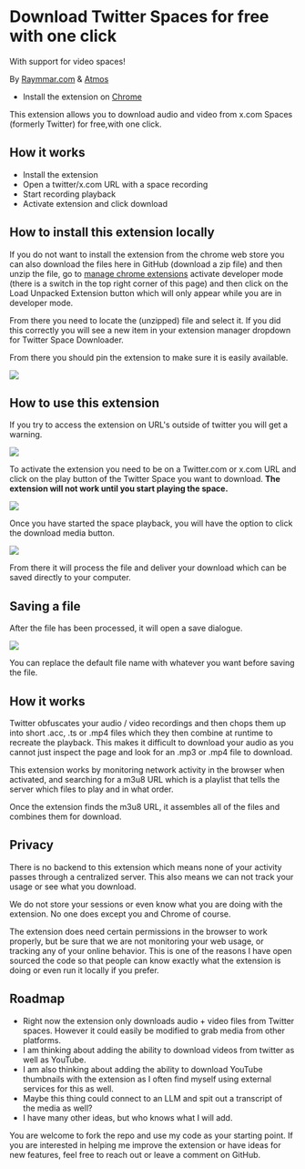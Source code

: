 # Download Twitter Spaces for free with one click
With support for video spaces! 

By [Raymmar.com](https://raymmar.com/) & [Atmos](https://atmospr.com/)

- Install the extension on [Chrome](https://chromewebstore.google.com/detail/download-twitter-spaces/hjgpigfbmdlajibmebhndhjiiohodgfi?authuser=0&hl=en)

This extension allows you to download audio and video from x.com Spaces (formerly Twitter) for free,with one click.

## How it works

+ Install the extension
+ Open a twitter/x.com URL with a space recording
+ Start recording playback
+ Activate extension and click download

## How to install this extension locally

If you do not want to install the extension from the chrome web store you can also download the files here in GitHub (download a zip file) and then unzip the file, go to [manage chrome extensions](chrome://extensions/) activate developer mode (there is a switch in the top right corner of this page) and then click on the Load Unpacked Extension button which will only appear while you are in developer mode.

From there you need to locate the (unzipped) file and select it. If you did this correctly you will see a new item in your extension manager dropdown for Twitter Space Downloader. 

From there you should pin the extension to make sure it is easily available.

![](https://gateway.ipfs.dxos.network/ipfs/QmR7Eypn85cjsHMLh78nEiVb8FQrQrb3hqHXm82pU7Yrfo)

## How to use this extension

If you try to access the extension on URL's outside of twitter you will get a warning. 

![](https://gateway.ipfs.dxos.network/ipfs/QmX4tdmbTuCb7Bp7uqNW4mAfdwt9hTaibXwBA9XWdkpftC)

To activate the extension you need to be on a Twitter.com or x.com URL and click on the play button of the Twitter Space you want to download. 
**The extension will not work until you start playing the space.**

![](https://gateway.ipfs.dxos.network/ipfs/QmZNBvkx4ZkFm6KJdZjWV8WRMk1WXbH7uL9EUegUXH3qz5)

Once you have started the space playback, you will have the option to click the download media button. 

![](https://gateway.ipfs.dxos.network/ipfs/QmRFS4LnjtdwL3BcqVmYkziuNfoxYMXULTgFmxMyyeyjpY)

From there it will process the file and deliver your download which can be saved directly to your computer. 

## Saving a file

After the file has been processed, it will open a save dialogue. 

![](https://gateway.ipfs.dxos.network/ipfs/QmQg9LtcGLgYphtxCzrYrhVWnyySPWQoNDPTEDD4fwK5nQ)

You can replace the default file name with whatever you want before saving the file. 

## How it works

Twitter obfuscates your audio / video recordings and then chops them up into short .acc, .ts or .mp4 files which they then combine at runtime to recreate the playback. This makes it difficult to download your audio as you cannot just inspect the page and look for an .mp3 or .mp4 file to download. 

This extension works by monitoring network activity in the browser when activated, and searching for a m3u8 URL which is a playlist that tells the server which files to play and in what order. 

Once the extension finds the m3u8 URL, it assembles all of the files and combines them for download.

## Privacy

There is no backend to this extension which means none of your activity passes through a centralized server. This also means we can not track your usage or see what you download. 

We do not store your sessions or even know what you are doing with the extension. No one does except you and Chrome of course.

The extension does need certain permissions in the browser to work properly, but be sure that we are not monitoring your web usage, or tracking any of your online behavior. This is one of the reasons I have open sourced the code so that people can know exactly what the extension is doing or even run it locally if you prefer. 

## Roadmap

- Right now the extension only downloads audio + video files from Twitter spaces. However it could easily be modified to grab media from other platforms.
- I am thinking about adding the ability to download videos from twitter as well as YouTube.
- I am also thinking about adding the ability to download YouTube thumbnails with the extension as I often find myself using external services for this as well.
- Maybe this thing could connect to an LLM and spit out a transcript of the media as well?
- I have many other ideas, but who knows what I will add.

You are welcome to fork the repo and use my code as your starting point. If you are interested in helping me improve the extension or have ideas for new features, feel free to reach out or leave a comment on GitHub.

